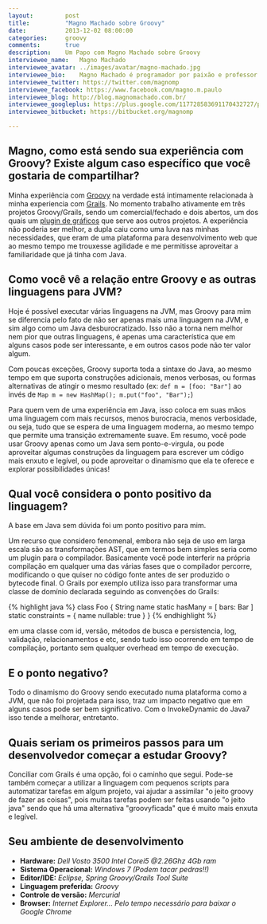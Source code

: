 ```yaml
---
layout:         post
title:          "Magno Machado sobre Groovy"
date:           2013-12-02 08:00:00
categories:     groovy
comments:       true
description:    Um Papo com Magno Machado sobre Groovy
interviewee_name:   Magno Machado
interviewee_avatar: ../images/avatar/magno-machado.jpg
interviewee_bio:    Magno Machado é programador por paixão e professor pardal nas horas vagas. Atualmente divide seu tempo entre desenvolvimento em Groovy/Grails e projetos de dominação global com Arduino.
interviewee_twitter: https://twitter.com/magnomp
interviewee_facebook: https://www.facebook.com/magno.m.paulo
interviewee_blog: http://blog.magnomachado.com.br/
interviewee_googleplus: https://plus.google.com/117728583691170432727/posts
interviewee_bitbucket: https://bitbucket.org/magnomp

---
```



## Magno, como está sendo sua experiência com Groovy? Existe algum caso específico que você gostaria de compartilhar?

Minha experiência com [Groovy][groovy] na verdade está intimamente relacionada à minha experiencia com [Grails][grails]. No momento trabalho ativamente em três projetos Groovy/Grails, sendo um comercial/fechado e dois abertos, um dos quais um [plugin de gráficos][plugin-graficos] que serve aos outros projetos. A experiência não poderia ser melhor, a dupla caiu como uma luva nas minhas necessidades, que eram de uma plataforma para desenvolvimento web que ao mesmo tempo me trouxesse agilidade e me permitisse aproveitar a familiaridade que já tinha com Java.


## Como você vê a relação entre Groovy e as outras linguagens para JVM?

Hoje é possível executar várias linguagens na JVM, mas Groovy para mim se diferencia pelo fato de não ser apenas mais uma linguagem na JVM, e sim algo como um Java desburocratizado. Isso não a torna nem melhor nem pior que outras linguagens, é apenas uma característica que em alguns casos pode ser interessante, e em outros casos pode não ter valor algum.

Com poucas exceções, Groovy suporta toda a sintaxe do Java, ao mesmo tempo em que suporta construções adicionais, menos verbosas, ou formas alternativas de atingir o mesmo resultado (ex: `def m = [foo: "Bar"]` ao invés de `Map m = new HashMap(); m.put("foo", "Bar");`)

Para quem vem de uma experiência em Java, isso coloca em suas mãos uma linguagem com mais recursos, menos burocracia, menos verbosidade, ou seja, tudo que se espera de uma linguagem moderna, ao mesmo tempo que permite uma transição extremamente suave. Em resumo, você pode usar Groovy apenas como um Java sem ponto-e-virgula, ou pode aproveitar algumas construções da linguagem para escrever um
código mais enxuto e legível, ou pode aproveitar o dinamismo que ela te oferece e explorar possibilidades únicas!

## Qual você considera o ponto positivo da linguagem?

A base em Java sem dúvida foi um ponto positivo para mim.

Um recurso que considero fenomenal, embora não seja de uso em larga escala são as transformações AST, que em termos bem simples seria como um plugin para o compilador. Basicamente você pode interferir na própria compilação em qualquer uma das várias fases que o compilador percorre, modificando o que quiser no código fonte antes de ser produzido o bytecode final. O Grails por exemplo utiliza isso para transformar uma classe de domínio declarada seguindo as convenções do Grails:

{% highlight java %}
class Foo {
    String name
    static hasMany = [
        bars: Bar
    ]
    static constraints = {
        name nullable: true
    }
}
{% endhighlight %}

em uma classe com id, versão, métodos de busca e persistencia, log, validação, relacionamentos e etc, sendo tudo isso ocorrendo em tempo de compilação, portanto sem qualquer overhead em tempo de execução.

## E o ponto negativo?

Todo o dinamismo do Groovy sendo executado numa plataforma como a JVM, que não foi projetada para isso, traz um impacto negativo que em alguns casos pode ser bem significativo. Com o InvokeDynamic do Java7 isso tende a melhorar, entretanto.


## Quais seriam os primeiros passos para um desenvolvedor começar a estudar Groovy?

Conciliar com Grails é uma opção, foi o caminho que segui. Pode-se também começar a utilizar a linguagem com pequenos scripts para automatizar tarefas em algum projeto, vai ajudar a assimilar "o jeito groovy de fazer as coisas", pois muitas tarefas podem ser feitas usando "o jeito java" sendo que há uma alternativa "groovyficada" que é muito mais enxuta e legível.

## Seu ambiente de desenvolvimento

  - **Hardware:** *Dell Vosto 3500 Intel Corei5 @2.26Ghz 4Gb ram*
  - **Sistema Operacional:** *Windows 7 (Podem tacar pedras!!)*
  - **Editor/IDE:** *Eclipse, Spring Groovy/Grails Tool Suite*
  - **Linguagem preferida:** *Groovy*
  - **Controle de versão:** *Mercurial*
  - **Browser:** *Internet Explorer... Pelo tempo necessário para baixar o Google Chrome*


[groovy]:    http://groovy.codehaus.org/
[grails]:    http://grails.org/    
[plugin-graficos]: https://bitbucket.org/magnomp/grailscharts/